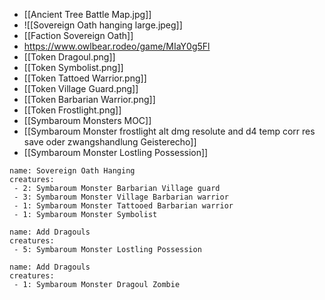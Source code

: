 - [[Ancient Tree Battle Map.jpg]]
- ![[Sovereign Oath hanging large.jpeg]]
- [[Faction Sovereign Oath]]
- https://www.owlbear.rodeo/game/MIaY0g5Fl
- [[Token Dragoul.png]]
- [[Token Symbolist.png]]
- [[Token Tattoed Warrior.png]]
- [[Token Village Guard.png]]
- [[Token Barbarian Warrior.png]]
- [[Token Frostlight.png]]
- [[Symbaroum Monsters MOC]]
- [[Symbaroum Monster frostlight alt dmg resolute and d4 temp corr res save oder zwangshandlung Geisterecho]]
- [[Symbaroum Monster Lostling Possession]]



```encounter
name: Sovereign Oath Hanging
creatures:
 - 2: Symbaroum Monster Barbarian Village guard
 - 3: Symbaroum Monster Village Barbarian warrior
 - 1: Symbaroum Monster Tattooed Barbarian warrior
 - 1: Symbaroum Monster Symbolist
```

```encounter
name: Add Dragouls
creatures:
 - 5: Symbaroum Monster Lostling Possession
```

```encounter
name: Add Dragouls
creatures:
 - 1: Symbaroum Monster Dragoul Zombie
```
